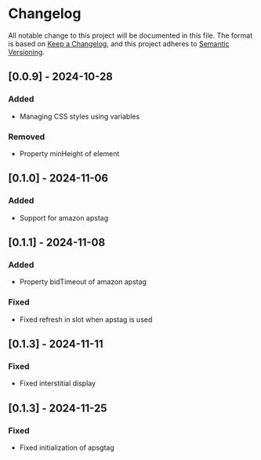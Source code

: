 # Changelog

All notable change to this project will be documented in this file.
The format is based on [Keep a Changelog](https://keepachangelog.com/en/1.1.0/),
and this project adheres to [Semantic Versioning](https://semver.org/spec/v2.0.0.html).

## [0.0.9] - 2024-10-28

### Added

-   Managing CSS styles using variables

### Removed

-   Property minHeight of element

## [0.1.0] - 2024-11-06

### Added

-   Support for amazon apstag

## [0.1.1] - 2024-11-08

### Added

-   Property bidTimeout of amazon apstag

### Fixed

-   Fixed refresh in slot when apstag is used

## [0.1.3] - 2024-11-11

### Fixed

-   Fixed interstitial display

## [0.1.3] - 2024-11-25

### Fixed

-   Fixed initialization of apsgtag
